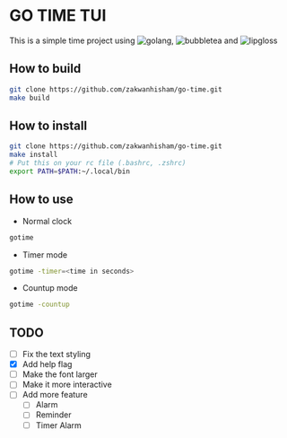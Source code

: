 # GO TIME TUI

This is a simple time project using ![golang](https://go.dev),
![bubbletea](https://github.com/charmbracelet/bubbletea)
and ![lipgloss](https://github.com/charmbracelet/lipgloss)

## How to build

```bash
git clone https://github.com/zakwanhisham/go-time.git
make build
```

## How to install

```bash
git clone https://github.com/zakwanhisham/go-time.git
make install
# Put this on your rc file (.bashrc, .zshrc)
export PATH=$PATH:~/.local/bin
```

## How to use

- Normal clock

```bash
gotime

```

- Timer mode

```bash
gotime -timer=<time in seconds>
```

- Countup mode

```bash
gotime -countup
```

## TODO

- [ ] Fix the text styling
- [x] Add help flag
- [ ] Make the font larger
- [ ] Make it more interactive
- [ ] Add more feature
  - [ ] Alarm
  - [ ] Reminder
  - [ ] Timer Alarm

